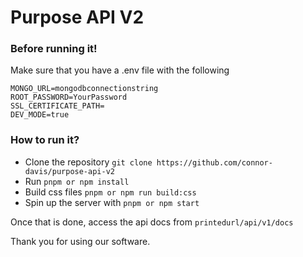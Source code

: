 # Purpose API V2

### Before running it!
Make sure that you have a .env file with the following

```
MONGO_URL=mongodbconnectionstring
ROOT_PASSWORD=YourPassword
SSL_CERTIFICATE_PATH=
DEV_MODE=true
```

### How to run it?
- Clone the repository ```git clone https://github.com/connor-davis/purpose-api-v2```
- Run ```pnpm or npm install```
- Build css files ```pnpm or npm run build:css```
- Spin up the server with ```pnpm or npm start```

Once that is done, access the api docs from ```printedurl/api/v1/docs```

Thank you for using our software.
